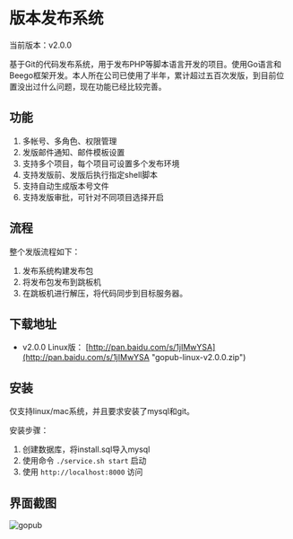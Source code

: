 # 版本发布系统

当前版本：v2.0.0

基于Git的代码发布系统，用于发布PHP等脚本语言开发的项目。使用Go语言和Beego框架开发。本人所在公司已使用了半年，累计超过五百次发版，到目前位置没出过什么问题，现在功能已经比较完善。

## 功能

1. 多帐号、多角色、权限管理
2. 发版邮件通知、邮件模板设置
3. 支持多个项目，每个项目可设置多个发布环境
4. 支持发版前、发版后执行指定shell脚本
5. 支持自动生成版本号文件
6. 支持发版审批，可针对不同项目选择开启

## 流程

整个发版流程如下：

1. 发布系统构建发布包
2. 将发布包发布到跳板机
3. 在跳板机进行解压，将代码同步到目标服务器。

## 下载地址

- v2.0.0 Linux版： [http://pan.baidu.com/s/1jIMwYSA](http://pan.baidu.com/s/1jIMwYSA "gopub-linux-v2.0.0.zip")

## 安装

仅支持linux/mac系统，并且要求安装了mysql和git。

安装步骤：

1. 创建数据库，将install.sql导入mysql
2. 使用命令 `./service.sh start` 启动
3. 使用 `http://localhost:8000` 访问

## 界面截图

![gopub](https://raw.githubusercontent.com/lisijie/gopub/master/screenshot.png)
